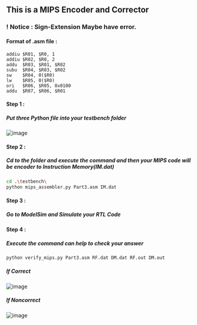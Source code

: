 This is a MIPS Encoder and Corrector  
-
### ! Notice : Sign-Extension Maybe have error.
#### Format of .asm file : 
```
addiu $R01, $R0, 1         
addiu $R02, $R0, 2         
addu  $R03, $R01, $R02     
subu  $R04, $R03, $R02     
sw    $R04, 0($R0)         
lw    $R05, 0($R0)         
ori   $R06, $R05, 0x0100   
addu  $R07, $R06, $R01
```  

#### Step 1 :  
##### Put three Python file into your testbench folder  
![image](https://github.com/user-attachments/assets/c83902fc-4596-4bdd-a384-f14d2f6570a9)  

#### Step 2 : 
##### Cd to the folder and execute the command and then your MIPS code will be encoder to Instruction Memory(IM.dat)  
```bash
cd .\testbench\  
python mips_assembler.py Part3.asm IM.dat  
```  

#### Step 3 : 
##### Go to ModelSim and Simulate your RTL Code  

#### Step 4 : 
##### Execute the command can help to check your answer  
```bash
python verify_mips.py Part3.asm RF.dat DM.dat RF.out DM.out
```  
##### If Correct  
![image](https://github.com/user-attachments/assets/1a05b0eb-aca2-41d5-b3a7-4f4f70ebb3f0)
##### If Noncorrect  
![image](https://github.com/user-attachments/assets/d3a6c948-2e1a-44c5-ad4a-4da1cebf7b4e)  


